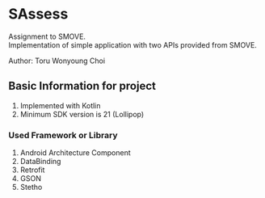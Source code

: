# SAssess
Assignment to SMOVE.  
Implementation of simple application with two APIs provided from SMOVE.  

Author: Toru Wonyoung Choi

## Basic Information for project
1. Implemented with Kotlin
2. Minimum SDK version is 21 (Lollipop)

### Used Framework or Library  
1. Android Architecture Component
2. DataBinding
3. Retrofit
4. GSON
5. Stetho
